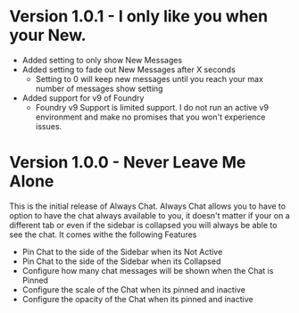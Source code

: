 # Version 1.0.1 - I only like you when your New.
- Added setting to only show New Messages
- Added setting to fade out New Messages after X seconds
  - Setting to 0 will keep new messages until you reach your max number of messages show setting
- Added support for v9 of Foundry
  - Foundry v9 Support is limited support. I do not run an active v9 environment and make no promises that you won't experience issues.

# Version 1.0.0 - Never Leave Me Alone
This is the initial release of Always Chat. Always Chat allows you to have to option to have the chat always available to you, it doesn't matter if your on a different tab or even if the sidebar is collapsed you will always be able to see the chat. It comes withe the following Features
- Pin Chat to the side of the Sidebar when its Not Active
- Pin Chat to the side of the Sidebar when its Collapsed
- Configure how many chat messages will be shown when the Chat is Pinned
- Configure the scale of the Chat when its pinned and inactive
- Configure the opacity of the Chat when its pinned and inactive